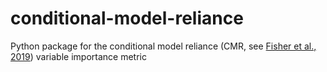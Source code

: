 # conditional-model-reliance
Python package for the conditional model reliance (CMR, see [Fisher et al., 2019](http://www.jmlr.org/papers/v20/18-760.html)) variable importance metric

